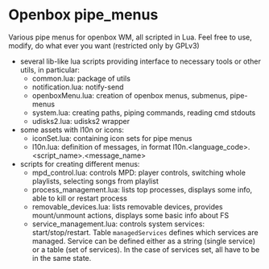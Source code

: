 # Openbox pipe\_menus
Various pipe menus for openbox WM, all scripted in Lua. Feel free to use, modify, do what ever you want (restricted only by GPLv3)

* several lib-like lua scripts providing interface to necessary tools or other utils, in particular:
	- common.lua: package of utils
	- notification.lua: notify-send
	- openboxMenu.lua: creation of openbox menus, submenus, pipe-menus
	- system.lua: creating paths, piping commands, reading cmd stdouts
	- udisks2.lua: udisks2 wrapper
* some assets with l10n or icons:
	- iconSet.lua: containing icon sets for pipe menus
	- l10n.lua: definition of messages, in format l10n.&lt;language\_code&gt;.&lt;script\_name&gt;.&lt;message\_name&gt;
* scripts for creating different menus:
	- mpd\_control.lua: controls MPD: player controls, switching whole playlists, selecting songs from playlist
	- process\_management.lua: lists top processes, displays some info, able to kill or restart process
	- removable\_devices.lua: lists removable devices, provides mount/unmount actions, displays some basic info about FS
	- service\_management.lua: controls system services: start/stop/restart. Table `managedServices` defines which services are managed. Service can be defined either as a string (single service) or a table (set of services). In the case of services set, all have to be in the same state.

